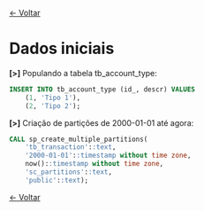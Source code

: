 [<- Voltar](../README.md)

# Dados iniciais

**[>]** Populando a tabela tb_account_type:
```sql
INSERT INTO tb_account_type (id_, descr) VALUES 
    (1, 'Tipo 1'),
    (2, 'Tipo 2');
``` 

**[>]** Criação de partições de 2000-01-01 até agora:
```sql
CALL sp_create_multiple_partitions(
    'tb_transaction'::text,
    '2000-01-01'::timestamp without time zone,
    now()::timestamp without time zone,
    'sc_partitions'::text,
    'public'::text);
``` 

[<- Voltar](../README.md)
